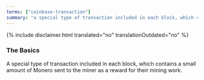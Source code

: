 ```yaml
---
terms: ["coinbase-transaction"]
summary: "a special type of transaction included in each block, which contains a small amount of Monero sent to the miner as a reward for their mining work"
---
```


{% include disclaimer.html translated="no" translationOutdated="no" %}
### The Basics

A special type of transaction included in each block, which contains a small amount of Monero sent to the miner as a reward for their mining work.